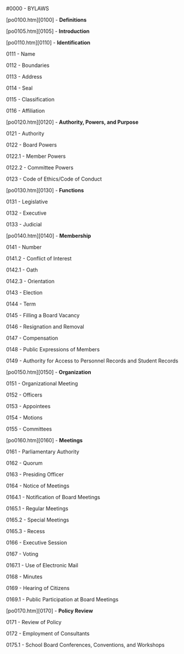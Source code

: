 <!-- Mirrored from www.neola.com/springboro-oh/search/policies/po0000.htm by HTTrack Website Copier/3.x [XR&CO'2013][, Sun, 09 Jun 2013 18:19:23 GMT -->
#0000 - BYLAWS
[po0100.htm][0100] - **Definitions**  
[po0105.htm][0105] - **Introduction**  
[po0110.htm][0110] - **Identification**  
0111 - Name   
0112 - Boundaries   
0113 - Address   
0114 - Seal   
0115 - Classification   
0116 - Affiliation   
[po0120.htm][0120] - **Authority, Powers, and Purpose**  
0121 - Authority   
0122 - Board Powers   
0122.1 - Member Powers   
0122.2 - Committee Powers   
0123 - Code of Ethics/Code of Conduct   
[po0130.htm][0130] - **Functions**  
0131 - Legislative   
0132 - Executive   
0133 - Judicial   
[po0140.htm][0140] - **Membership**  
0141 - Number   
0141.2 - Conflict of Interest   
0142.1 - Oath   
0142.3 - Orientation   
0143 - Election   
0144 - Term   
0145 - Filling a Board Vacancy   
0146 - Resignation and Removal   
0147 - Compensation   
0148 - Public Expressions of Members   
0149 - Authority for Access to Personnel Records and 	Student Records   
[po0150.htm][0150] - **Organization**  
0151 - Organizational Meeting   
0152 - Officers   
0153 - Appointees   
0154 - Motions   
0155 - Committees   
[po0160.htm][0160] - **Meetings**  
0161 - Parliamentary Authority   
0162 - Quorum   
0163 - Presiding Officer   
0164 - Notice of Meetings   
0164.1 - Notification of Board Meetings   
0165.1 - Regular Meetings   
0165.2 - Special Meetings   
0165.3 - Recess   
0166 - Executive Session   
0167 - Voting   
0167.1 - Use of Electronic Mail   
0168 - Minutes   
0169 - Hearing of Citizens   
0169.1 - Public Participation at Board Meetings   
[po0170.htm][0170] - **Policy Review**  
0171 - Review of Policy   
0172 - Employment of Consultants   
0175.1 - School Board Conferences, Conventions, and Workshops   
<!-- Mirrored from www.neola.com/springboro-oh/search/policies/po0000.htm by HTTrack Website Copier/3.x [XR&CO'2013][, Sun, 09 Jun 2013 18:19:26 GMT -->
